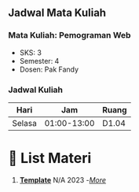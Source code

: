 ## Jadwal Mata Kuliah

### Mata Kuliah: Pemograman Web

- SKS: 3
- Semester: 4
- Dosen: Pak Fandy

### Jadwal Kuliah

| Hari   | Jam         | Ruang |
| ------ | ----------- | ----- |
| Selasa | 01:00-13:00 | D1.04 |

# 🚀 List Materi

1.  [**Template**](#) N/A 2023 -[_More_](#)
